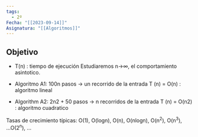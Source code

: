 ```yaml
---
tags:
  - 2º
Fecha: "[[2023-09-14]]"
Asignatura: "[[Algoritmos]]"
---
```

## Objetivo

* T(n) : tiempo de ejecución
Estudiaremos n->∞, el comportamiento asintotico.

* Algoritmo A1: 100n pasos → un recorrido de la entrada
T (n) = O(n) : algoritmo lineal
* Algorithm A2: 2n2 + 50 pasos → n recorridos de la entrada
T (n) = O(n2) :  algoritmo cuadratico

Tasas de crecimiento típicas:
O(1), O(logn), O(n), O(nlogn), O(n<sup>2</sup>), O(n<sup>3</sup>), ...O(2<sup>n</sup>), ...

